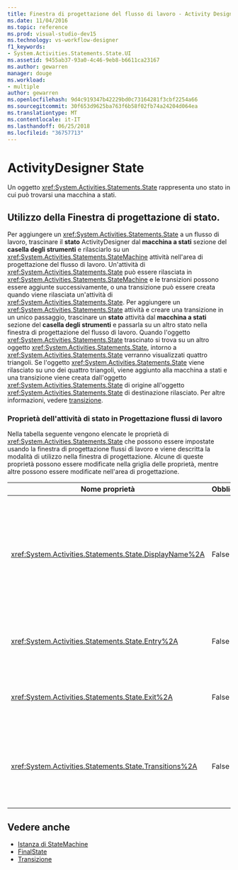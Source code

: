 ```yaml
---
title: Finestra di progettazione del flusso di lavoro - Activity Designer State
ms.date: 11/04/2016
ms.topic: reference
ms.prod: visual-studio-dev15
ms.technology: vs-workflow-designer
f1_keywords:
- System.Activities.Statements.State.UI
ms.assetid: 9455ab37-93a0-4c46-9eb8-b6611ca23167
ms.author: gewarren
manager: douge
ms.workload:
- multiple
author: gewarren
ms.openlocfilehash: 9d4c919347b42229bd0c73164281f3cbf2254a66
ms.sourcegitcommit: 30f653d9625ba763f6b58f02fb74a24204d064ea
ms.translationtype: MT
ms.contentlocale: it-IT
ms.lasthandoff: 06/25/2018
ms.locfileid: "36757713"
---
```

# <a name="state-activity-designer"></a>ActivityDesigner State

Un oggetto <xref:System.Activities.Statements.State> rappresenta uno stato in cui può trovarsi una macchina a stati.

## <a name="using-the-state-activity-designer"></a>Utilizzo della Finestra di progettazione di stato.

Per aggiungere un <xref:System.Activities.Statements.State> a un flusso di lavoro, trascinare il **stato** ActivityDesigner dal **macchina a stati** sezione del **casella degli strumenti** e rilasciarlo su un <xref:System.Activities.Statements.StateMachine> attività nell'area di progettazione del flusso di lavoro. Un'attività di <xref:System.Activities.Statements.State> può essere rilasciata in <xref:System.Activities.Statements.StateMachine> e le transizioni possono essere aggiunte successivamente, o una transizione può essere creata quando viene rilasciata un'attività di <xref:System.Activities.Statements.State>. Per aggiungere un <xref:System.Activities.Statements.State> attività e creare una transizione in un unico passaggio, trascinare un **stato** attività dal **macchina a stati** sezione del **casella degli strumenti** e passarla su un altro stato nella finestra di progettazione del flusso di lavoro. Quando l'oggetto <xref:System.Activities.Statements.State> trascinato si trova su un altro oggetto <xref:System.Activities.Statements.State>, intorno a <xref:System.Activities.Statements.State> verranno visualizzati quattro triangoli. Se l'oggetto <xref:System.Activities.Statements.State> viene rilasciato su uno dei quattro triangoli, viene aggiunto alla macchina a stati e una transizione viene creata dall'oggetto <xref:System.Activities.Statements.State> di origine all'oggetto <xref:System.Activities.Statements.State> di destinazione rilasciato. Per altre informazioni, vedere [transizione](../workflow-designer/transition-activity-designer.md).

### <a name="state-activity-properties-in-the-workflow-designer"></a>Proprietà dell'attività di stato in Progettazione flussi di lavoro 

Nella tabella seguente vengono elencate le proprietà di <xref:System.Activities.Statements.State> che possono essere impostate usando la finestra di progettazione flussi di lavoro e viene descritta la modalità di utilizzo nella finestra di progettazione. Alcune di queste proprietà possono essere modificate nella griglia delle proprietà, mentre altre possono essere modificate nell'area di progettazione.

|Nome proprietà|Obbligatorio|Utilizzo|
|-------------------|--------------|-----------|
|<xref:System.Activities.Statements.State.DisplayName%2A>|False|Specifica il nome descrittivo dell'ActivityDesigner <xref:System.Activities.Statements.State> nell'intestazione. Il valore predefinito è **stato**. Facoltativamente, è possibile modificare il valore nella griglia Proprietà o direttamente nell'intestazione dell'ActivityDesigner. <xref:System.Activities.Statements.State.DisplayName%2A> è usato per l'esplorazione tramite la barra di navigazione visualizzata nella parte superiore della Progettazione flussi di lavoro.<br /><br /> Sebbene la proprietà <xref:System.Activities.Statements.State.DisplayName%2A> non sia obbligatoria, se ne consiglia l'uso.|
|<xref:System.Activities.Statements.State.Entry%2A>|False|Specifica l'azione che si verifica quando viene eseguita la transizione di questo stato. Quando la <xref:System.Activities.Statements.State> attività viene espansa, questo valore può essere impostato trascinando un'attività dal **casella degli strumenti** e rilasciandola il **voce** sezione dello stato.|
|<xref:System.Activities.Statements.State.Exit%2A>|False|Specifica l'azione che si verifica quando viene eseguita la transizione da questo stato. Quando la <xref:System.Activities.Statements.State> attività viene espansa, questo valore può essere impostato trascinando un'attività dal **casella degli strumenti** e rilasciandola il **Exit** sezione dello stato.|
|<xref:System.Activities.Statements.State.Transitions%2A>|False|Vengono elencate le transizioni possibili originate da <xref:System.Activities.Statements.State>. Ogni elemento nell'elenco ha un collegamento a <xref:System.Activities.Statements.Transition> collegato e a <xref:System.Activities.Statements.State> di destinazione. Una volta fatto clic sul collegamento la finestra di progettazione passerà a una visualizzazione estesa di <xref:System.Activities.Statements.Transition> o di <xref:System.Activities.Statements.State>.|

## <a name="see-also"></a>Vedere anche

- [Istanza di StateMachine](../workflow-designer/statemachine-activity-designer.md)
- [FinalState](../workflow-designer/finalstate-activity-designer.md)
- [Transizione](../workflow-designer/transition-activity-designer.md)